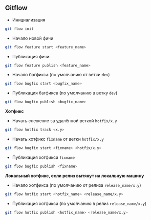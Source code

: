 Gitflow
-
- Инициализация
```sh
git flow init
```

- Начало новой фичи
```sh
git flow feature start <feature_name>
```

- Публикация фичи
```sh
git flow feature publish <feature_name>
```

- Начало багфикса (по умолчанию от ветки `dev`)
```sh
git flow bugfix start <bugfix_name>
```

- Публикация багфикса (по умолчанию в ветку `dev`)
```sh
git flow bugfix publish <bugfix_name>
```

__Хотфикс__

- Начать слежение за удалённой веткой `hotfix/x.y`
```sh
git flow hotfix track <x.y>
```

- Начать хотфикс `fixname` от ветки `hotfix/x.y`
```sh
git flow bugfix start <fixname> <hotfix/x.y>
```

- Публикация хотфикса `fixname`
```sh
git flow bugfix publish <fixname>
```

__Локальный хотфикс, если релиз вытянут на локальную машину__

- Начало хотфикса (по умолчанию от релиза `release_name/x.y`)
```sh
git flow hotfix start <hotfix_name> <release_name/x.y>
```

- Публикация хотфикса (по умолчанию в релиз `release_name/x.y`)
```sh
git flow hotfix publish <hotfix_name> <release_name/x.y>
```
